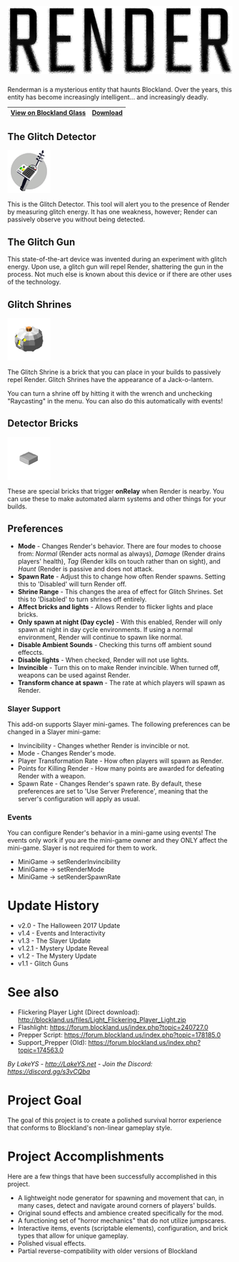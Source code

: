 # ![Render](./Render.png)
Renderman is a mysterious entity that haunts Blockland. Over the years, this entity has become increasingly intelligent... and increasingly deadly.


[View on Blockland Glass](https://blocklandglass.com/addons/addon.php?id=592) | [Download](https://blocklandglass.com/addons/download.php?id=592)
------------ | ------------- |

## The Glitch Detector
![DetectorImg](./Support_Render/models/Icon_detector.png)

This is the Glitch Detector. This tool will alert you to the presence of Render by measuring glitch energy. It has one weakness, however; Render can passively observe you without being detected.

## The Glitch Gun
This state-of-the-art device was invented during an experiment with glitch energy. Upon use, a glitch gun will repel Render, shattering the gun in the process. Not much else is known about this device or if there are other uses of the technology.

## Glitch Shrines
![Shrine Brick Image](./Support_Render/Glitch%20Shrine.png)

The Glitch Shrine is a brick that you can place in your builds to passively repel Render. Glitch Shrines have the appearance of a Jack-o-lantern.

You can turn a shrine off by hitting it with the wrench and unchecking "Raycasting" in the menu. You can also do this automatically with events!

## Detector Bricks
![Detector Brick Image](./1x1F.png)

These are special bricks that trigger **onRelay** when Render is nearby. You can use these to make automated alarm systems and other things for your builds.

## Preferences
- **Mode** - Changes Render's behavior. There are four modes to choose from: *Normal* (Render acts normal as always), *Damage* (Render drains players' health), *Tag* (Render kills on touch rather than on sight), and *Haunt* (Render is passive and does not attack.
- **Spawn Rate** - Adjust this to change how often Render spawns. Setting this to 'Disabled' will turn Render off.
- **Shrine Range** - This changes the area of effect for Glitch Shrines. Set this to 'Disabled' to turn shrines off entirely.
- **Affect bricks and lights** - Allows Render to flicker lights and place bricks.
- **Only spawn at night (Day cycle)** - With this enabled, Render will only spawn at night in day cycle environments. If using a normal environment, Render will continue to spawn like normal.
- **Disable Ambient Sounds** - Checking this turns off ambient sound effeccts.
- **Disable lights** - When checked, Render will not use lights.
- **Invincible** - Turn this on to make Render invincible. When turned off, weapons can be used against Render.
- **Transform chance at spawn** - The rate at which players will spawn as Render.

### Slayer Support
This add-on supports Slayer mini-games. The following preferences can be changed in a Slayer mini-game:
- Invincibility - Changes whether Render is invincible or not.
- Mode - Changes Render's mode.
- Player Transformation Rate - How often players will spawn as Render.
- Points for Killing Render - How many points are awarded for defeating Render with a weapon.
- Spawn Rate - Changes Render's spawn rate.
By default, these preferences are set to 'Use Server Preference', meaning that the server's configuration will apply as usual.

### Events
You can configure Render's behavior in a mini-game using events! The events only work if you are the mini-game owner and they ONLY affect the mini-game. Slayer is not required for them to work.
- MiniGame -> setRenderInvincibility
- MiniGame -> setRenderMode
- MiniGame -> setRenderSpawnRate

# Update History
- v2.0 - The Halloween 2017 Update
- v1.4 - Events and Interactivity
- v1.3 - The Slayer Update
- v1.2.1 - Mystery Update Reveal
- v1.2 - The Mystery Update
- v1.1 - Glitch Guns

# See also
- Flickering Player Light (Direct download): http://blockland.us/files/Light_Flickering_Player_Light.zip
- Flashlight: https://forum.blockland.us/index.php?topic=240727.0
- Prepper Script: https://forum.blockland.us/index.php?topic=178185.0
- Support_Prepper (Old): https://forum.blockland.us/index.php?topic=174563.0

*By LakeYS - http://LakeYS.net - Join the Discord: https://discord.gg/s3vCQba*


# Project Goal
The goal of this project is to create a polished survival horror experience that conforms to Blockland's non-linear gameplay style.

# Project Accomplishments
Here are a few things that have been successfully accomplished in this project.
- A lightweight node generator for spawning and movement that can, in many cases, detect and navigate around corners of players' builds.
- Original sound effects and ambience created specifically for the mod.
- A functioning set of "horror mechanics" that do not utilize jumpscares.
- Interactive items, events (scriptable elements), configuration, and brick types that allow for unique gameplay.
- Polished visual effects.
- Partial reverse-compatibility with older versions of Blockland
